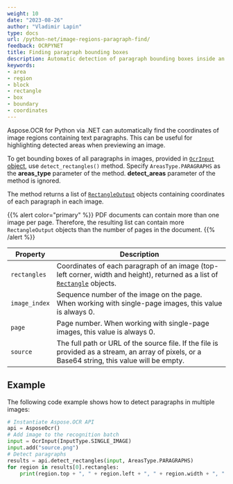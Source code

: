 ```yaml
---
weight: 10
date: "2023-08-26"
author: "Vladimir Lapin"
type: docs
url: /python-net/image-regions-paragraph-find/
feedback: OCRPYNET
title: Finding paragraph bounding boxes
description: Automatic detection of paragraph bounding boxes inside an image.
keywords:
- area
- region
- block
- rectangle
- box
- boundary
- coordinates
---
```


Aspose.OCR for Python via .NET can automatically find the coordinates of image regions containing text paragraphs. This can be useful for highlighting detected areas when previewing an image.

To get bounding boxes of all paragraphs in images, provided in [`OcrInput` object](/ocr/python-net/ocrinput/), use `detect_rectangles()` method. Specify `AreasType.PARAGRAPHS` as the **areas_type** parameter of the method. **detect_areas** parameter of the method is ignored.

The method returns a list of [`RectangleOutput`](https://reference.aspose.com/ocr/python-net/aspose.ocr/rectangleoutput/) objects containing coordinates of each paragraph in each image.

{{% alert color="primary" %}}
PDF documents can contain more than one image per page. Therefore, the resulting list can contain more `RectangleOutput` objects than the number of pages in the document.
{{% /alert %}}

Property | Description
-------- | -----------
`rectangles` | Coordinates of each paragraph of an image (top-left corner, width and height), returned as a list of [`Rectangle`](https://reference.aspose.com/ocr/python-net/aspose.ocr/rectangle/) objects.
`image_index` | Sequence number of the image on the page. When working with single-page images, this value is always 0.
`page` | Page number. When working with single-page images, this value is always 0.
`source` | The full path or URL of the source file. If the file is provided as a stream, an array of pixels, or a Base64 string, this value will be empty.

## Example

The following code example shows how to detect paragraphs in multiple images:

```python
# Instantiate Aspose.OCR API
api = AsposeOcr()
# Add image to the recognition batch
input = OcrInput(InputType.SINGLE_IMAGE)
input.add("source.png")
# Detect paragraphs
results = api.detect_rectangles(input, AreasType.PARAGRAPHS)
for region in results[0].rectangles:
    print(region.top + ", " + region.left + ", " + region.width + ", " + region.height)
```
